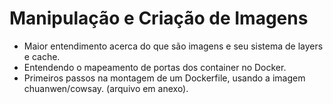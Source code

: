 # Manipulação e Criação de Imagens

- Maior entendimento acerca do que são imagens e seu sistema de layers e cache.
- Entendendo o mapeamento de portas dos container no Docker.
- Primeiros passos na montagem de um Dockerfile, usando a imagem chuanwen/cowsay. (arquivo em anexo).
